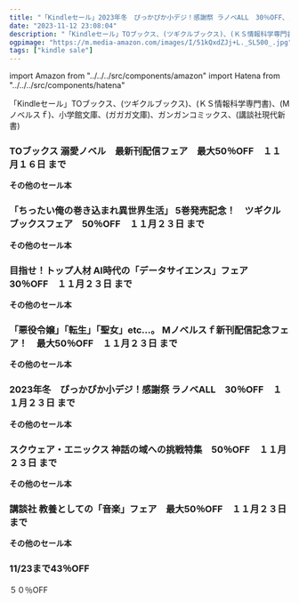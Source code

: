 ```yaml
---
title: "「Kindleセール」2023年冬　ぴっかぴか小デジ！感謝祭 ラノベALL　30％OFF、スクウェア・エニックス 神話の域への挑戦特集　50％OFF、目指せ！トップ人材 AI時代の「データサイエンス」フェア　30％OFF"
date: "2023-11-12 23:08:04"
description: "「Kindleセール」TOブックス、(ツギクルブックス)、(ＫＳ情報科学専門書)、(Mノベルスｆ)、小学館文庫、(ガガガ文庫)、ガンガンコミックス、(講談社現代新書)"
ogpimage: "https://m.media-amazon.com/images/I/51kQxdZJj+L._SL500_.jpg"
tags: ["kindle sale"]
---
```

import Amazon from "../../../src/components/amazon"
import Hatena from "../../../src/components/hatena"

「Kindleセール」TOブックス、(ツギクルブックス)、(ＫＳ情報科学専門書)、(Mノベルスｆ)、小学館文庫、(ガガガ文庫)、ガンガンコミックス、(講談社現代新書)



### TOブックス 溺愛ノベル　最新刊配信フェア　最大50％OFF　１１月１６日 まで


<Amazon asin="B0C7VN9QMS" />


<Amazon asin="B0C3LN3J4L" />



<Amazon asin="B0C1RR1W6H" />


**その他のセール本**

<Hatena src="https://kyukyunyorituryo.github.io/kindle_sale/20231116s36539/" title=""/>

### 「ちったい俺の巻き込まれ異世界生活」 5巻発売記念！　ツギクルブックスフェア　50％OFF　１１月２３日 まで

<Amazon asin="B0BFVC7PW5" />



<Amazon asin="B0BB1F41Y7" />



<Amazon asin="B0B7RKNTDZ" />


**その他のセール本**

<Hatena src="https://kyukyunyorituryo.github.io/kindle_sale/20231123s36593/" title=""/>

### 目指せ！トップ人材 AI時代の「データサイエンス」フェア　30％OFF　１１月２３日 まで


<Amazon asin="B088R992TJ" />



<Amazon asin="B07QMMJJV8" />



<Amazon asin="B0BC8JRBPG" />


**その他のセール本**

<Hatena src="https://kyukyunyorituryo.github.io/kindle_sale/20231123s36574/" title=""/>

### 「悪役令嬢」「転生」「聖女」etc...。 Mノベルスｆ新刊配信記念フェア！　最大50％OFF　１１月２３日 まで

<Amazon asin="B0BYJ6TJ6R" />


<Amazon asin="B0CHJXR6BC" />


<Amazon asin="B0BPLZFYMS" />


**その他のセール本**

<Hatena src="https://kyukyunyorituryo.github.io/kindle_sale/20231123s36509/" title=""/>

### 2023年冬　ぴっかぴか小デジ！感謝祭 ラノベALL　30％OFF　１１月２３日 まで

<Amazon asin="B0CH179W6X" />


<Amazon asin="B09RP55WJ3" />


<Amazon asin="B0CH9KLQQT" />


**その他のセール本**

<Hatena src="https://kyukyunyorituryo.github.io/kindle_sale/20231123s36531/" title=""/>

### スクウェア・エニックス 神話の域への挑戦特集　50％OFF　１１月２３日 まで

<Amazon asin="B00T3PXEZQ" />


<Amazon asin="B01GFB1UE2" />


<Amazon asin="B08H2B51PK" />


**その他のセール本**

<Hatena src="https://kyukyunyorituryo.github.io/kindle_sale/20231123s36608/" title=""/>

### 講談社 教養としての「音楽」フェア　最大50％OFF　１１月２３日 まで

<Amazon asin="B09L7Z7CCG" />


<Amazon asin="B07CZCZ3RT" />


<Amazon asin="B00DKX4IAC" />


**その他のセール本**

<Hatena src="https://kyukyunyorituryo.github.io/kindle_sale/20231123s36575/" title=""/>

### 11/23まで43％OFF

<Amazon asin="B0C13NM1ZK" />

<Amazon asin="B0C3QPDD1G" />

５０％OFF

<Amazon asin="B08FDN46TD" />

<Amazon asin="B08MVJBS5X" />

<Amazon asin="B096KG1S27" />

